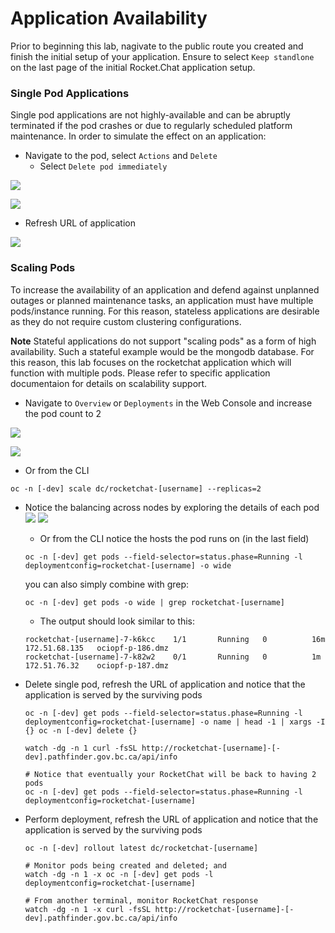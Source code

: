 # Application Availability
Prior to beginning this lab, nagivate to the public route you created and finish the initial setup of your application. 
Ensure to select `Keep standlone` on the last page of the initial Rocket.Chat application setup. 

### Single Pod Applications
Single pod applications are not highly-available and can be abruptly terminated if the pod crashes or due to regularly 
scheduled platform maintenance. In order to simulate the effect on an application: 

- Navigate to the pod, select `Actions` and `Delete`
    - Select `Delete pod immediately`

![](../assets/04_app_availability_01.png)

![](../assets/04_app_availability_02.png)

- Refresh URL of application

![](../assets/04_app_availability_03.png)


### Scaling Pods
To increase the availability of an application and defend against unplanned outages or planned maintenance tasks, an 
application must have multiple pods/instance running. For this reason, stateless applications are desirable as they 
do not require custom clustering configurations. 

**Note** Stateful applications do not support "scaling pods" as a form of high availability. Such a stateful example 
would be the mongodb database. For this reason, this lab focuses on the rocketchat application which will function 
with multiple pods. Please refer to specific application documentaion for details on scalability support. 

- Navigate to `Overview` or `Deployments` in the Web Console and increase the pod count to 2

![](../assets/04_app_availability_04.png)

![](../assets/04_app_availability_05.png)

- Or from the CLI

```oc:cli
oc -n [-dev] scale dc/rocketchat-[username] --replicas=2
```
- Notice the balancing across nodes by exploring the details of each pod
![](../assets/04_app_availability_06.png)
![](../assets/04_app_availability_07.png)

  - Or from the CLI notice the hosts the pod runs on (in the last field)

  ```oc:cli
  oc -n [-dev] get pods --field-selector=status.phase=Running -l deploymentconfig=rocketchat-[username] -o wide
  ```
  you can also simply combine with grep:
  ```
  oc -n [-dev] get pods -o wide | grep rocketchat-[username]
  ```
  - The output should look similar to this:
  ```
  rocketchat-[username]-7-k6kcc    1/1       Running   0          16m       172.51.68.135   ociopf-p-186.dmz
  rocketchat-[username]-7-k82w2    0/1       Running   0          1m        172.51.76.32    ociopf-p-187.dmz
  ```

- Delete single pod, refresh the URL of application and notice that the application is served by the surviving pods
  ```oc:cli
  oc -n [-dev] get pods --field-selector=status.phase=Running -l deploymentconfig=rocketchat-[username] -o name | head -1 | xargs -I {} oc -n [-dev] delete {}

  watch -dg -n 1 curl -fsSL http://rocketchat-[username]-[-dev].pathfinder.gov.bc.ca/api/info

  # Notice that eventually your RocketChat will be back to having 2 pods
  oc -n [-dev] get pods --field-selector=status.phase=Running -l deploymentconfig=rocketchat-[username]
  ```
  
- Perform deployment, refresh the URL of application and notice that the application is served by the surviving pods
  ```oc:cli
  oc -n [-dev] rollout latest dc/rocketchat-[username]
  
  # Monitor pods being created and deleted; and
  watch -dg -n 1 -x oc -n [-dev] get pods -l deploymentconfig=rocketchat-[username]

  # From another terminal, monitor RocketChat response
  watch -dg -n 1 -x curl -fsSL http://rocketchat-[username]-[-dev].pathfinder.gov.bc.ca/api/info
  ```
